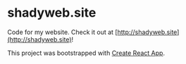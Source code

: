# shadyweb.site

Code for my website. Check it out at [http://shadyweb.site](http://shadyweb.site)!

This project was bootstrapped with [Create React App](https://github.com/facebook/create-react-app).